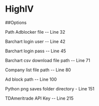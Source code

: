 # HighIV
##Options

Path Adblocker file -- Line 32

Barchart login user -- Line 42

Barchart login pass -- Line 45

Barchart csv download file path -- Line 71

Company list file path -- Line 80

Ad block path -- Line 100

Python png saves folder directory - Line 151

TDAmeritrade API Key -- Line 215

